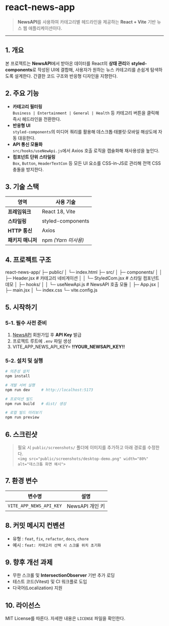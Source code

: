 # react-news-app

> **NewsAPI**를 사용하여 카테고리별 헤드라인을 제공하는 **React + Vite** 기반 뉴스 웹 애플리케이션이다.

---

## 1. 개요
본 프로젝트는 **NewsAPI**에서 받아온 데이터를 React의 **상태 관리**와 **styled-components**로 작성된 UI에 결합해, 사용자가 원하는 뉴스 카테고리를 손쉽게 탐색하도록 설계한다. 간결한 코드 구조와 반응형 디자인을 지향한다.

## 2. 주요 기능
- **카테고리 필터링**  
  `Business | Entertainment | General | Health` 등 카테고리 버튼을 클릭해 즉시 헤드라인을 전환한다.  
- **반응형 UI**  
  `styled-components`의 미디어 쿼리를 활용해 데스크톱·태블릿·모바일 해상도에 자동 대응한다.  
- **API 통신 모듈화**  
  `src/hooks/useNewApi.js`에서 Axios 호출 로직을 캡슐화해 재사용성을 높인다.  
- **컴포넌트 단위 스타일링**  
  `Box`, `Button`, `HeaderTextCon` 등 모든 UI 요소를 CSS-in-JS로 관리해 전역 CSS 충돌을 방지한다.

## 3. 기술 스택
| 영역 | 사용 기술 |
|------|-----------|
| **프레임워크** | React 18, Vite |
| **스타일링** | styled-components |
| **HTTP 통신** | Axios |
| **패키지 매니저** | npm *(Yarn 미사용)* |

## 4. 프로젝트 구조
react-news-app/
├─ public/
│  └─ index.html
├─ src/
│  ├─ components/
│  │  ├─ Header.jsx         # 카테고리 네비게이션
│  │  └─ StyledCom.jsx      # 스타일 컴포넌트 데모
│  ├─ hooks/
│  │  └─ useNewApi.js       # NewsAPI 호출 모듈
│  ├─ App.jsx
│  ├─ main.jsx
│  └─ index.css
└─ vite.config.js

## 5. 시작하기

### 5-1. 필수 사전 준비
1. [NewsAPI](https://newsapi.org/) 회원가입 후 **API Key** 발급
2. 프로젝트 루트에 `.env` 파일 생성
3. VITE_APP_NEWS_API_KEY=  **!!YOUR_NEWSAPI_KEY!!**

### 5-2. 설치 및 실행
```bash
# 의존성 설치
npm install

# 개발 서버 실행
npm run dev     # http://localhost:5173

# 프로덕션 빌드
npm run build   # dist/ 생성

# 로컬 빌드 미리보기
npm run preview
```

## 6. 스크린샷
> 필요 시 `public/screenshots/` 폴더에 이미지를 추가하고 아래 경로를 수정한다.  
> `<img src="public/screenshots/desktop-demo.png" width="80%" alt="데스크톱 화면 예시">`

## 7. 환경 변수
| 변수명 | 설명 |
|--------|------|
| `VITE_APP_NEWS_API_KEY` | NewsAPI 개인 키 |

## 8. 커밋 메시지 컨벤션
- 유형 : `feat`, `fix`, `refactor`, `docs`, `chore`
- 예시 : `feat: 카테고리 선택 시 스크롤 위치 초기화`

## 9. 향후 개선 과제
- 무한 스크롤 및 **IntersectionObserver** 기반 추가 로딩
- 테스트 코드(Vitest) 및 CI 워크플로 도입
- 다국어(Localization) 지원

## 10. 라이선스
MIT License를 따른다. 자세한 내용은 `LICENSE` 파일을 확인한다.
